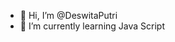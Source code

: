 - 👋 Hi, I’m @DeswitaPutri
- 🌱 I’m currently learning Java Script

<!---
DeswitaPutri/DeswitaPutri is a ✨ special ✨ repository because its `README.md` (this file) appears on your GitHub profile.
You can click the Preview link to take a look at your changes.
--->
